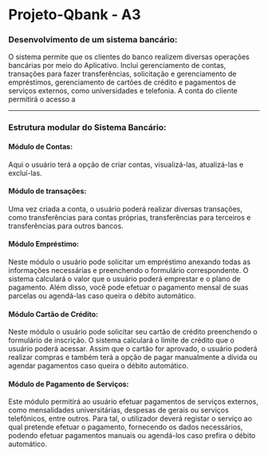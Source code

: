 # Projeto-Qbank - A3

<div>
  <h3>Desenvolvimento de um sistema bancário:</h3>
<p>
O sistema permite que os clientes do banco
realizem diversas operações bancárias por
meio do Aplicativo. Inclui gerenciamento
de contas, transações para fazer
transferências, solicitação e gerenciamento
de empréstimos, gerenciamento de cartões
de crédito e pagamentos de serviços
externos, como universidades e telefonia.
A conta do cliente permitirá o acesso a
</p>
</div>
<hr>
<div>
  <h3>Estrutura modular do Sistema Bancário:</h3>
  <h4>Módulo de Contas:</h4>
  <p>Aqui o usuário terá a opção de criar contas,
visualizá-las, atualizá-las e excluí-las.</p>

  <h4>Módulo de transações:</h4>
  <p>Uma vez criada a conta, o usuário poderá
realizar diversas transações, como transferências para contas
próprias, transferências para terceiros e transferências para outros
bancos.</p>

  <h4>Módulo Empréstimo:</h4>
  <p>Neste módulo o usuário pode solicitar um
empréstimo anexando todas as informações necessárias e
preenchendo o formulário correspondente. O sistema calculará o
valor que o usuário poderá emprestar e o plano de pagamento.
Além disso, você pode efetuar o pagamento mensal de suas
parcelas ou agendá-las caso queira o débito automático.</p>

  <h4>Módulo Cartão de Crédito:</h4>
  <p>Neste módulo o usuário pode solicitar
seu cartão de crédito preenchendo o formulário de inscrição. O
sistema calculará o limite de crédito que o usuário poderá
acessar. Assim que o cartão for aprovado, o usuário poderá
realizar compras e também terá a opção de pagar manualmente
a dívida ou agendar pagamentos caso queira o débito
automático.</p>

  <h4>Módulo de Pagamento de Serviços:</h4>
  <p>Este módulo permitirá ao
usuário efetuar pagamentos de serviços externos, como
mensalidades universitárias, despesas de gerais ou serviços
telefônicos, entre outros. Para tal, o utilizador deverá registar o
serviço ao qual pretende efetuar o pagamento, fornecendo os
dados necessários, podendo efetuar pagamentos manuais ou
agendá-los caso prefira o débito automático.
</div>
</p>




